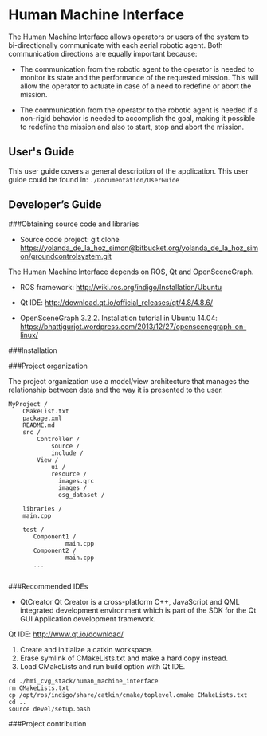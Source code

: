 # Human Machine Interface 


The Human Machine Interface allows operators or users of the system to bi-directionally communicate with each aerial robotic agent. Both communication directions are equally important because:


* The communication from the robotic agent to the operator is needed to monitor its state and the performance of the requested mission. This will allow the operator to actuate in case of a need to redefine or abort the mission. 


* The communication from the operator to the robotic agent is needed if a non-rigid behavior is needed to accomplish the goal, making it possible to redefine the mission and also to start, stop and abort the mission.


## User's Guide

This user guide covers a general description of the application. This user guide could be found in: ```./Documentation/UserGuide```

## Developer’s Guide

###Obtaining source code and libraries
* Source code project:
git clone <https://yolanda_de_la_hoz_simon@bitbucket.org/yolanda_de_la_hoz_simon/groundcontrolsystem.git>

The Human Machine Interface depends on ROS, Qt and OpenSceneGraph.

* ROS framework: 
<http://wiki.ros.org/indigo/Installation/Ubuntu>

* Qt IDE:
<http://download.qt.io/official_releases/qt/4.8/4.8.6/>

* OpenSceneGraph 3.2.2. 
Installation tutorial in Ubuntu 14.04: 
<https://bhattigurjot.wordpress.com/2013/12/27/openscenegraph-on-linux/>

###Installation



###Project organization

The project organization use a model/view architecture that manages the relationship between data and the way it is presented to the user.

```
MyProject /
    CMakeList.txt
    package.xml
    README.md
    src /             
        Controller /     
            source /
            include /
        View / 
            ui /
            resource /
              images.qrc
              images /
              osg_dataset /
            
    libraries /
    main.cpp
    
    test /
       Component1 /
                main.cpp
       Component2 /
                main.cpp
       ...
        
```

###Recommended IDEs

* QtCreator
Qt Creator is a cross-platform C++, JavaScript and QML integrated development environment which is part of the SDK for the Qt GUI Application development framework.

Qt IDE: <http://www.qt.io/download/>

1. Create and initialize a catkin workspace.
2. Erase symlink of CMakeLists.txt and make a hard copy instead.
3. Load CMakeLists and run build option with Qt IDE.


```
cd ./hmi_cvg_stack/human_machine_interface
rm CMakeLists.txt
cp /opt/ros/indigo/share/catkin/cmake/toplevel.cmake CMakeLists.txt
cd ..
source devel/setup.bash
```


###Project contribution


